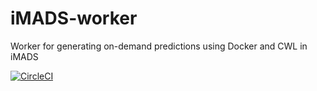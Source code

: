 # iMADS-worker
Worker for generating on-demand predictions using Docker and CWL in iMADS

[![CircleCI](https://circleci.com/gh/Duke-GCB/imads-worker.svg?style=svg)](https://circleci.com/gh/Duke-GCB/imads-worker)
